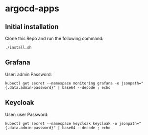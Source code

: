 # argocd-apps

## Initial installation
Clone this Repo and run the following command:
```
./install.sh
```

## Grafana
User: admin
Password:
```
kubectl get secret --namespace monitoring grafana -o jsonpath="{.data.admin-password}" | base64 --decode ; echo
```

## Keycloak
User: user
Password:
```
kubectl get secret --namespace keycloak keycloak -o jsonpath="{.data.admin-password}" | base64 --decode ; echo
```
